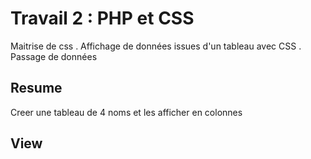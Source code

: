 # Travail 2 : PHP et CSS 
  Maitrise de css . Affichage de données issues d'un tableau avec CSS .
  Passage de données 
  
## Resume
  Creer une tableau de 4 noms et les afficher en colonnes
  
## View
 
